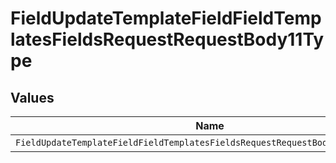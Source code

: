 # FieldUpdateTemplateFieldFieldTemplatesFieldsRequestRequestBody11Type


## Values

| Name                                                                           | Value                                                                          |
| ------------------------------------------------------------------------------ | ------------------------------------------------------------------------------ |
| `FieldUpdateTemplateFieldFieldTemplatesFieldsRequestRequestBody11TypeDropdown` | DROPDOWN                                                                       |